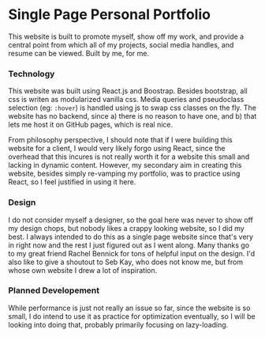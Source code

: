 # Single Page Personal Portfolio

This website is built to promote myself, show off my work, and provide a central point from which all of my projects, social media handles, and resume can be viewed. Built by me, for me.

### Technology
This website was built using React.js and Boostrap. Besides bootstrap, all css is writen as modularized vanilla css. Media queries and pseudoclass selection (eg: `:hover`) is handled using js to swap css classes on the fly. The website has no backend, since a) there is no reason to have one, and b) that lets me host it on GitHub pages, which is real nice.

From philosophy perspective, I should note that if I were building this website for a client, I would very likely forgo using React, since the overhead that this incures is not really worth it for a website this small and lacking in dynamic content. However, my secondary aim in creating this website, besides simply re-vamping my portfolio, was to practice using React, so I feel justified in using it here.

### Design
I do not consider myself a designer, so the goal here was never to show off my design chops, but nobody likes a crappy looking website, so I did my best. I always intended to do this as a single page website since that's very in right now and the rest I just figured out as I went along. Many thanks go to my great friend Rachel Bennick for tons of helpful input on the design. I'd also like to give a shoutout to Seb Kay, who does not know me, but from whose own website I drew a lot of inspiration. 

### Planned Developement
While performance is just not really an issue so far, since the website is so small, I do intend to use it as practice for optimization eventually, so I will be looking into doing that, probably primarily focusing on lazy-loading.
